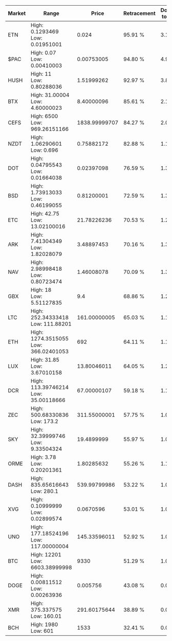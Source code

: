 | Market | Range | Price| Retracement | Doubles to 50% |
| --- | --- | --- | --- | --- |
| ETN | High: 0.1293469<br />Low: 0.01951001 | 0.024 | 95.91 % | 3.10 |
| $PAC | High: 0.07<br />Low: 0.00410003 | 0.00753005 | 94.80 % | 4.92 |
| HUSH | High: 11<br />Low: 0.80288036 | 1.51999262 | 92.97 % | 3.88 |
| BTX | High: 31.00004<br />Low: 4.60000023 | 8.40000096 | 85.61 % | 2.12 |
| CEFS | High: 6500<br />Low: 969.26151166 | 1838.99999707 | 84.27 % | 2.03 |
| NZDT | High: 1.06290601<br />Low: 0.696 | 0.75882172 | 82.88 % | 1.16 |
| DOT | High: 0.04795543<br />Low: 0.01664038 | 0.02397098 | 76.59 % | 1.35 |
| BSD | High: 1.73913033<br />Low: 0.46199055 | 0.81200001 | 72.59 % | 1.36 |
| ETC | High: 42.75<br />Low: 13.02100016 | 21.78226236 | 70.53 % | 1.28 |
| ARK | High: 7.41304349<br />Low: 1.82028079 | 3.48897453 | 70.16 % | 1.32 |
| NAV | High: 2.98998418<br />Low: 0.80723474 | 1.46008078 | 70.09 % | 1.30 |
| GBX | High: 18<br />Low: 5.51127835 | 9.4 | 68.86 % | 1.25 |
| LTC | High: 252.34333418<br />Low: 111.88201 | 161.00000005 | 65.03 % | 1.13 |
| ETH | High: 1274.3515055<br />Low: 366.02401053 | 692 | 64.11 % | 1.19 |
| LUX | High: 31.85<br />Low: 3.67010158 | 13.80046011 | 64.05 % | 1.29 |
| DCR | High: 113.39746214<br />Low: 35.00118666 | 67.00000107 | 59.18 % | 1.11 |
| ZEC | High: 500.68330836<br />Low: 173.2 | 311.55000001 | 57.75 % | 1.08 |
| SKY | High: 32.39999746<br />Low: 9.33504324 | 19.4899999 | 55.97 % | 1.07 |
| ORME | High: 3.78<br />Low: 0.20201361 | 1.80285632 | 55.26 % | 1.10 |
| DASH | High: 835.65616643<br />Low: 280.1 | 539.99799986 | 53.22 % | 1.03 |
| XVG | High: 0.10999999<br />Low: 0.02899574 | 0.0670596 | 53.01 % | 1.04 |
| UNO | High: 177.18524196<br />Low: 117.00000004 | 145.33596011 | 52.92 % | 1.01 |
| BTC | High: 12201<br />Low: 6603.38999998 | 9330 | 51.29 % | 1.01 |
| DOGE | High: 0.00811512<br />Low: 0.00263936 | 0.005756 | 43.08 % | 0.00 |
| XMR | High: 375.337575<br />Low: 160.01 | 291.60175644 | 38.89 % | 0.00 |
| BCH | High: 1980<br />Low: 601 | 1533 | 32.41 % | 0.00 |
